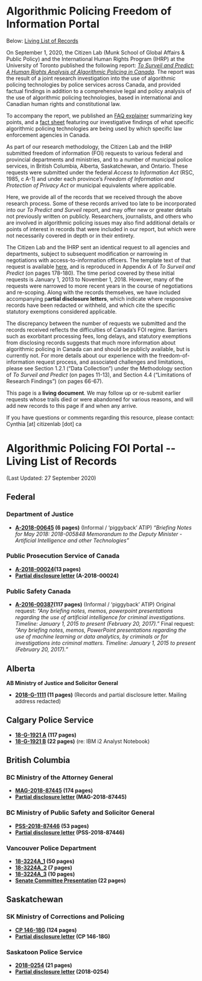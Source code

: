 # Algorithmic Policing Freedom of Information Portal 

Below: [Living List of Records](https://github.com/citizenlab/alg-policing-foi-records#algorithmic-policing-foi-portal----living-list-of-records)

On September 1, 2020, the Citizen Lab (Munk School of Global Affairs & Public Policy) and the International Human Rights Program (IHRP) at the University of Toronto published the following report: *[To Surveil and Predict: A Human Rights Analysis of Algorithmic Policing in Canada](https://citizenlab.ca/2020/09/to-surveil-and-predict-a-human-rights-analysis-of-algorithmic-policing-in-canada/)*. The report was the result of a joint research investigation into the use of algorithmic policing technologies by police services across Canada, and provided factual findings in addition to a comprehensive legal and policy analysis of the use of algorithmic policing technologies, based in international and Canadian human rights and constitutional law.

To accompany the report, we published an [FAQ explainer](https://citizenlab.ca/2020/09/algorithmic-policing-in-canada-explained/) summarizing key points, and a [fact sheet](https://citizenlab.ca/wp-content/uploads/2020/10/AIPolicing_factualfindings_v5.pdfko) featuring our investigative findings of what specific algorithmic policing technologies are being used by which specific law enforcement agencies in Canada. 

As part of our research methodology, the Citizen Lab and the IHRP submitted freedom of information (FOI) requests to various federal and provincial departments and ministries, and to a number of municipal police services, in British Columbia, Alberta, Saskatchewan, and Ontario. These requests were submitted under the federal *Access to Information Act* (RSC, 1985, c A-1) and under each province’s *Freedom of Information and Protection of Privacy Act* or municipal equivalents where applicable. 

Here, we provide all of the records that we received through the above research process. Some of these records arrived too late to be incorporated into our *To Predict and Surveil* report, and may offer new or greater details not previously written on publicly. Researchers, journalists, and others who are involved in algorithmic policing issues may also find additional details or points of interest in records that were included in our report, but which were not necessarily covered in depth or in their entirety.

The Citizen Lab and the IHRP sent an identical request to all agencies and departments, subject to subsequent modification or narrowing in negotiations with access-to-information officers. The template text of that request is available [here](https://drive.google.com/file/d/1qmRAygC3z6N6o9DJq8QdbOuelkYv1_Py/view?usp=sharing), and is reproduced in Appendix A of *To Surveil and Predict* (on pages 178-180). The time period covered by these initial requests is January 1, 2013 to November 1, 2018. However, many of the requests were narrowed to more recent years in the course of negotiations and re-scoping. Along with the records themselves, we have included accompanying p**artial disclosure letters**, which indicate where responsive records have been redacted or withheld, and which cite the specific statutory exemptions considered applicable. 

The discrepancy between the number of requests we submitted and the records received reflects the difficulties of Canada’s FOI regime. Barriers such as exorbitant processing fees, long delays, and statutory exemptions from disclosing records suggests that much more information about algorithmic policing in Canada can and should be publicly available, but is currently not. For more details about our experience with the freedom-of-information request process, and associated challenges and limitations, please see Section 1.2.1 (“Data Collection”) under the Methodology section of *To Surveil and Predict* (on pages 11-13), and Section 4.4 (“Limitations of Research Findings”) (on pages 66-67).

This page is a **living document**. We may follow up or re-submit earlier requests whose trails died or were abandoned for various reasons, and will add new records to this page if and when any arrive.

If you have questions or comments regarding this resource, please contact: Cynthia [at] citizenlab [dot] ca



# Algorithmic Policing FOI Portal -- Living List of Records
(Last Updated: 27 September 2020)

## Federal

### Department of Justice 

* **[A-2018-00645](https://github.com/citizenlab/alg-policing-foi-records/blob/master/Records/Fed_Justice_Records_A-2018-00645.pdf) (6 pages)** (Informal / ‘piggyback’ ATIP)
*“Briefing Notes for May 2018: 2018-005848 Memorandum to the Deputy Minister - Artificial Intelligence and other Technologies”*

### Public Prosecution Service of Canada

* **[A-2018-00024](https://github.com/citizenlab/alg-policing-foi-records/blob/master/Records/Fed_Public%20Prosecution_Letter_A-2018-00024.pdf)(13 pages)**
* **[Partial disclosure letter](https://github.com/citizenlab/alg-policing-foi-records/blob/master/Records/Fed_Public%20Prosecution_Records_A-2018-00024.pdf) (A-2018-00024)**

### Public Safety Canada

* **[A-2016-00387](https://github.com/citizenlab/alg-policing-foi-records/blob/master/Records/Fed_Public%20Safety_Records_A-2016-00387.PDF)(117 pages)** (Informal / ‘piggyback’ ATIP)
Original request: *“Any briefing notes, memos, powerpoint presentations regarding the use of artificial intelligence for criminal investigations. Timeline: January 1, 2015 to present (February 20, 2017).”*
Final request: *“Any briefing notes, memos, PowerPoint presentations regarding the use of machine learning or data analytics, by criminals or for investigations into criminal matters. Timeline: January 1, 2015 to present (February 20, 2017).”*

## Alberta

**AB Ministry of Justice and Solicitor General**

* **[2018-G-1111](https://github.com/citizenlab/alg-policing-foi-records/blob/master/Records/AB%20Justice%20_%20Solicitor%20General_2018-G-1111.pdf) (11 pages)** (Records and partial disclosure letter. Mailing address redacted)  

## Calgary Police Service

* **[18-G-1921 A](https://github.com/citizenlab/alg-policing-foi-records/blob/master/Records/AB_Calgary%20Police_18-G-1921_A.PDF) (117 pages)**
* **[18-G-1921 B](https://github.com/citizenlab/alg-policing-foi-records/blob/master/Records/AB_Calgary%20Police_18-G-1921_B.pdf) (22 pages)** (re: IBM i2 Analyst Notebook)

## British Columbia

### BC Ministry of the Attorney General

* **[MAG-2018-87445](https://github.com/citizenlab/alg-policing-foi-records/blob/master/Records/BC%20Attorney%20General_Records_MAG-2018-87445.pdf) (174 pages)**
* **[Partial disclosure letter](https://github.com/citizenlab/alg-policing-foi-records/blob/master/Records/BC%20Public%20Safety%20_%20Solicitor%20General_Letter_PSS-2018-87446.pdf) (MAG-2018-87445)**

### BC Ministry of Public Safety and Solicitor General

* **[PSS-2018-87446](https://github.com/citizenlab/alg-policing-foi-records/blob/master/Records/BC%20Public%20Safety%20_%20Solicitor%20General_Records_PSS-2018-87446.pdf) (53 pages)**
* **[Partial disclosure letter](https://github.com/citizenlab/alg-policing-foi-records/blob/master/Records/BC%20Public%20Safety%20_%20Solicitor%20General_Letter_PSS-2018-87446.pdf) (PSS-2018-87446)**

### Vancouver Police Department

* **[18-3224A_1](https://github.com/citizenlab/alg-policing-foi-records/blob/master/Records/BC_Vancouver%20Police_18-3224A_1.pdf) (50 pages)**
* **[18-3224A_2](https://github.com/citizenlab/alg-policing-foi-records/blob/master/Records/BC_Vancouver%20Police_18-3224A_2.pdf) (7 pages)**
* **[18-3224A_3](https://github.com/citizenlab/alg-policing-foi-records/blob/master/Records/BC_Vancouver%20Police_18-3224A_3.pdf) (10 pages)**
* **[Senate Committee Presentation](https://github.com/citizenlab/alg-policing-foi-records/blob/master/Records/BC_Vancouver%20Police_Federal%20Senate%20Committee%20Presentation_Predictive%20Policing.pdf) (22 pages)**


## Saskatchewan

### SK Ministry of Corrections and Policing

* **[CP 146-18G](https://github.com/citizenlab/alg-policing-foi-records/blob/master/Records/SK%20Corrections%20_%20Policing_Records_CP%20146-18G.pdf) (124 pages)**
* **[Partial disclosure letter](https://github.com/citizenlab/alg-policing-foi-records/blob/master/Records/SK%20Corrections%20_%20Policing_Letter_CP%20146-18G.pdf) (CP 146-18G)** 

### Saskatoon Police Service

* **[2018-0254](https://github.com/citizenlab/alg-policing-foi-records/blob/master/Records/SK%20Sask%20Police_Records_2018-0254.pdf) (21 pages)**
* **[Partial disclosure letter](https://github.com/citizenlab/alg-policing-foi-records/blob/master/Records/SK%20Sask%20Police_Letter_2018-0254.pdf) (2018-0254)**
